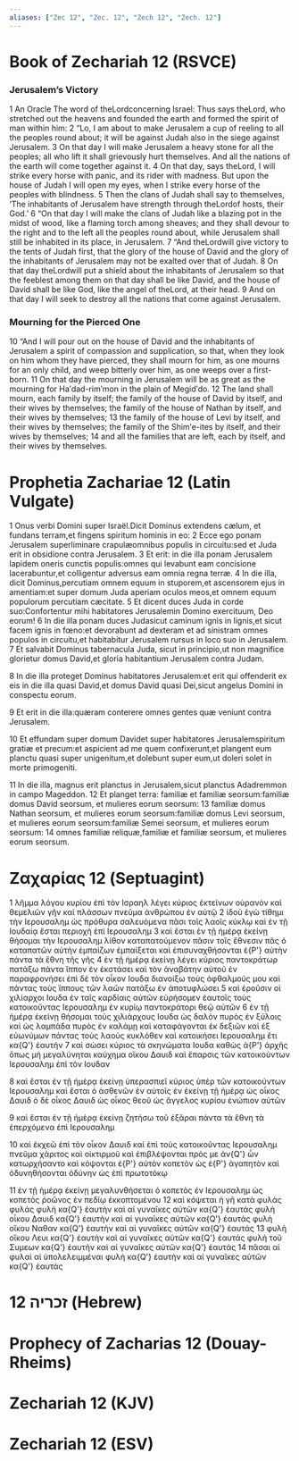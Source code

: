 ```yaml
---
aliases: ["Zec 12", "Zec. 12", "Zech 12", "Zech. 12"]
---
```



# Book of Zechariah 12 (RSVCE)

### Jerusalem’s Victory
1 An Oracle The word of theLordconcerning Israel: Thus says theLord, who stretched out the heavens and founded the earth and formed the spirit of man within him:
2 “Lo, I am about to make Jerusalem a cup of reeling to all the peoples round about; it will be against Judah also in the siege against Jerusalem.
3 On that day I will make Jerusalem a heavy stone for all the peoples; all who lift it shall grievously hurt themselves. And all the nations of the earth will come together against it.
4 On that day, says theLord, I will strike every horse with panic, and its rider with madness. But upon the house of Judah I will open my eyes, when I strike every horse of the peoples with blindness.
5 Then the clans of Judah shall say to themselves, ‘The inhabitants of Jerusalem have strength through theLordof hosts, their God.’
6 “On that day I will make the clans of Judah like a blazing pot in the midst of wood, like a flaming torch among sheaves; and they shall devour to the right and to the left all the peoples round about, while Jerusalem shall still be inhabited in its place, in Jerusalem.
7 “And theLordwill give victory to the tents of Judah first, that the glory of the house of David and the glory of the inhabitants of Jerusalem may not be exalted over that of Judah.
8 On that day theLordwill put a shield about the inhabitants of Jerusalem so that the feeblest among them on that day shall be like David, and the house of David shall be like God, like the angel of theLord, at their head.
9 And on that day I will seek to destroy all the nations that come against Jerusalem.
### Mourning for the Pierced One
10 “And I will pour out on the house of David and the inhabitants of Jerusalem a spirit of compassion and supplication, so that, when they look on him whom they have pierced, they shall mourn for him, as one mourns for an only child, and weep bitterly over him, as one weeps over a first-born.
11 On that day the mourning in Jerusalem will be as great as the mourning for Haʹdad-rimʹmon in the plain of Megidʹdo.
12 The land shall mourn, each family by itself; the family of the house of David by itself, and their wives by themselves; the family of the house of Nathan by itself, and their wives by themselves;
13 the family of the house of Levi by itself, and their wives by themselves; the family of the Shimʹe-ites by itself, and their wives by themselves;
14 and all the families that are left, each by itself, and their wives by themselves.


# Prophetia Zachariae 12 (Latin Vulgate)

1 Onus verbi Domini super Israël.Dicit Dominus extendens cælum, et fundans terram,et fingens spiritum hominis in eo:
2 Ecce ego ponam Jerusalem superliminare crapulæomnibus populis in circuitu:sed et Juda erit in obsidione contra Jerusalem.
3 Et erit: in die illa ponam Jerusalem lapidem oneris cunctis populis:omnes qui levabunt eam concisione lacerabuntur,et colligentur adversus eam omnia regna terræ.
4 In die illa, dicit Dominus,percutiam omnem equum in stuporem,et ascensorem ejus in amentiam:et super domum Juda aperiam oculos meos,et omnem equum populorum percutiam cæcitate.
5 Et dicent duces Juda in corde suo:Confortentur mihi habitatores Jerusalemin Domino exercituum, Deo eorum!
6 In die illa ponam duces Judasicut caminum ignis in lignis,et sicut facem ignis in fœno:et devorabunt ad dexteram et ad sinistram omnes populos in circuitu,et habitabitur Jerusalem rursus in loco suo in Jerusalem.
7 Et salvabit Dominus tabernacula Juda, sicut in principio,ut non magnifice glorietur domus David,et gloria habitantium Jerusalem contra Judam.

8 In die illa proteget Dominus habitatores Jerusalem:et erit qui offenderit ex eis in die illa quasi David,et domus David quasi Dei,sicut angelus Domini in conspectu eorum.

9 Et erit in die illa:quæram conterere omnes gentes quæ veniunt contra Jerusalem.

10 Et effundam super domum Davidet super habitatores Jerusalemspiritum gratiæ et precum:et aspicient ad me quem confixerunt,et plangent eum planctu quasi super unigenitum,et dolebunt super eum,ut doleri solet in morte primogeniti.

11 In die illa, magnus erit planctus in Jerusalem,sicut planctus Adadremmon in campo Mageddon.
12 Et planget terra: familiæ et familiæ seorsum:familiæ domus David seorsum, et mulieres eorum seorsum:
13 familiæ domus Nathan seorsum, et mulieres eorum seorsum:familiæ domus Levi seorsum, et mulieres eorum seorsum:familiæ Semei seorsum, et mulieres eorum seorsum:
14 omnes familiæ reliquæ,familiæ et familiæ seorsum, et mulieres eorum seorsum.


# Ζαχαρίας 12 (Septuagint)

1 λῆμμα λόγου κυρίου ἐπὶ τὸν Ισραηλ λέγει κύριος ἐκτείνων οὐρανὸν καὶ θεμελιῶν γῆν καὶ πλάσσων πνεῦμα ἀνθρώπου ἐν αὐτῷ
2 ἰδοὺ ἐγὼ τίθημι τὴν Ιερουσαλημ ὡς πρόθυρα σαλευόμενα πᾶσι τοῖς λαοῖς κύκλῳ καὶ ἐν τῇ Ιουδαίᾳ ἔσται περιοχὴ ἐπὶ Ιερουσαλημ
3 καὶ ἔσται ἐν τῇ ἡμέρᾳ ἐκείνῃ θήσομαι τὴν Ιερουσαλημ λίθον καταπατούμενον πᾶσιν τοῖς ἔθνεσιν πᾶς ὁ καταπατῶν αὐτὴν ἐμπαίζων ἐμπαίξεται καὶ ἐπισυναχθήσονται ἐ{P'} αὐτὴν πάντα τὰ ἔθνη τῆς γῆς
4 ἐν τῇ ἡμέρᾳ ἐκείνῃ λέγει κύριος παντοκράτωρ πατάξω πάντα ἵππον ἐν ἐκστάσει καὶ τὸν ἀναβάτην αὐτοῦ ἐν παραφρονήσει ἐπὶ δὲ τὸν οἶκον Ιουδα διανοίξω τοὺς ὀφθαλμούς μου καὶ πάντας τοὺς ἵππους τῶν λαῶν πατάξω ἐν ἀποτυφλώσει
5 καὶ ἐροῦσιν οἱ χιλίαρχοι Ιουδα ἐν ταῖς καρδίαις αὐτῶν εὑρήσομεν ἑαυτοῖς τοὺς κατοικοῦντας Ιερουσαλημ ἐν κυρίῳ παντοκράτορι θεῷ αὐτῶν
6 ἐν τῇ ἡμέρᾳ ἐκείνῃ θήσομαι τοὺς χιλιάρχους Ιουδα ὡς δαλὸν πυρὸς ἐν ξύλοις καὶ ὡς λαμπάδα πυρὸς ἐν καλάμῃ καὶ καταφάγονται ἐκ δεξιῶν καὶ ἐξ εὐωνύμων πάντας τοὺς λαοὺς κυκλόθεν καὶ κατοικήσει Ιερουσαλημ ἔτι κα{Q'} ἑαυτήν
7 καὶ σώσει κύριος τὰ σκηνώματα Ιουδα καθὼς ἀ{P'} ἀρχῆς ὅπως μὴ μεγαλύνηται καύχημα οἴκου Δαυιδ καὶ ἔπαρσις τῶν κατοικούντων Ιερουσαλημ ἐπὶ τὸν Ιουδαν

8 καὶ ἔσται ἐν τῇ ἡμέρᾳ ἐκείνῃ ὑπερασπιεῖ κύριος ὑπὲρ τῶν κατοικούντων Ιερουσαλημ καὶ ἔσται ὁ ἀσθενῶν ἐν αὐτοῖς ἐν ἐκείνῃ τῇ ἡμέρᾳ ὡς οἶκος Δαυιδ ὁ δὲ οἶκος Δαυιδ ὡς οἶκος θεοῦ ὡς ἄγγελος κυρίου ἐνώπιον αὐτῶν

9 καὶ ἔσται ἐν τῇ ἡμέρᾳ ἐκείνῃ ζητήσω τοῦ ἐξᾶραι πάντα τὰ ἔθνη τὰ ἐπερχόμενα ἐπὶ Ιερουσαλημ

10 καὶ ἐκχεῶ ἐπὶ τὸν οἶκον Δαυιδ καὶ ἐπὶ τοὺς κατοικοῦντας Ιερουσαλημ πνεῦμα χάριτος καὶ οἰκτιρμοῦ καὶ ἐπιβλέψονται πρός με ἀν{Q'} ὧν κατωρχήσαντο καὶ κόψονται ἐ{P'} αὐτὸν κοπετὸν ὡς ἐ{P'} ἀγαπητὸν καὶ ὀδυνηθήσονται ὀδύνην ὡς ἐπὶ πρωτοτόκῳ

11 ἐν τῇ ἡμέρᾳ ἐκείνῃ μεγαλυνθήσεται ὁ κοπετὸς ἐν Ιερουσαλημ ὡς κοπετὸς ῥοῶνος ἐν πεδίῳ ἐκκοπτομένου
12 καὶ κόψεται ἡ γῆ κατὰ φυλὰς φυλάς φυλὴ κα{Q'} ἑαυτὴν καὶ αἱ γυναῖκες αὐτῶν κα{Q'} ἑαυτάς φυλὴ οἶκου Δαυιδ κα{Q'} ἑαυτὴν καὶ αἱ γυναῖκες αὐτῶν κα{Q'} ἑαυτάς φυλὴ οἴκου Ναθαν κα{Q'} ἑαυτὴν καὶ αἱ γυναῖκες αὐτῶν κα{Q'} ἑαυτάς
13 φυλὴ οἴκου Λευι κα{Q'} ἑαυτὴν καὶ αἱ γυναῖκες αὐτῶν κα{Q'} ἑαυτάς φυλὴ τοῦ Συμεων κα{Q'} ἑαυτὴν καὶ αἱ γυναῖκες αὐτῶν κα{Q'} ἑαυτάς
14 πᾶσαι αἱ φυλαὶ αἱ ὑπολελειμμέναι φυλὴ κα{Q'} ἑαυτὴν καὶ αἱ γυναῖκες αὐτῶν κα{Q'} ἑαυτάς


# 12 זכריה (Hebrew)


# Prophecy of Zacharias 12 (Douay-Rheims)


# Zechariah 12 (KJV)


# Zechariah 12 (ESV)

